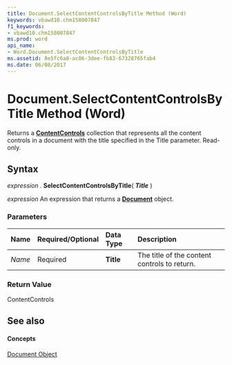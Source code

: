 ```yaml
---
title: Document.SelectContentControlsByTitle Method (Word)
keywords: vbawd10.chm158007847
f1_keywords:
- vbawd10.chm158007847
ms.prod: word
api_name:
- Word.Document.SelectContentControlsByTitle
ms.assetid: 8e5fc6a8-ac06-3dee-fb83-67328765fab4
ms.date: 06/08/2017
---
```



# Document.SelectContentControlsByTitle Method (Word)

Returns a  **[ContentControls](contentcontrols-object-word.md)** collection that represents all the content controls in a document with the title specified in the Title parameter. Read-only.


## Syntax

 _expression_ . **SelectContentControlsByTitle**( **_Title_** )

 _expression_ An expression that returns a **[Document](document-object-word.md)** object.


### Parameters



|**Name**|**Required/Optional**|**Data Type**|**Description**|
|:-----|:-----|:-----|:-----|
| _Name_|Required| **Title**|The title of the content controls to return.|

### Return Value

ContentControls


## See also


#### Concepts


[Document Object](document-object-word.md)

